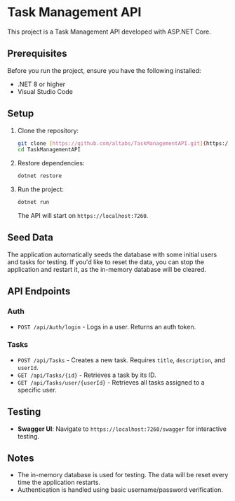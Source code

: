 # Task Management API

This project is a Task Management API developed with ASP.NET Core.

## Prerequisites

Before you run the project, ensure you have the following installed:
- .NET 8 or higher
-  Visual Studio Code

## Setup

1. Clone the repository:
    ```bash
    git clone [https://github.com/altabs/TaskManagementAPI.git](https://github.com/almahsol19/TaskManagementAPI.git)
    cd TaskManagementAPI
    ```

2. Restore dependencies:
    ```bash
    dotnet restore
    ```

3. Run the project:
    ```bash
    dotnet run
    ```

    The API will start on `https://localhost:7260`.

## Seed Data

The application automatically seeds the database with some initial users and tasks for testing. If you'd like to reset the data, you can stop the application and restart it, as the in-memory database will be cleared.

## API Endpoints

### Auth

- `POST /api/Auth/login` - Logs in a user. Returns an auth token.

### Tasks

- `POST /api/Tasks` - Creates a new task. Requires `title`, `description`, and `userId`.
- `GET /api/Tasks/{id}` - Retrieves a task by its ID.
- `GET /api/Tasks/user/{userId}` - Retrieves all tasks assigned to a specific user.

## Testing

- **Swagger UI**: Navigate to `https://localhost:7260/swagger` for interactive testing.


## Notes

- The in-memory database is used for testing. The data will be reset every time the application restarts.
- Authentication is handled using basic username/password verification.


